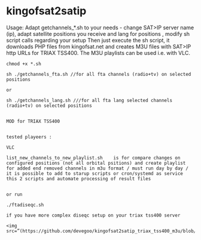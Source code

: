 # kingofsat2satip
Usage:
Adapt getchannels_*.sh to your needs - change SAT>IP server name (ip), adapt satellite positions you receive and lang for positions , modify  sh script calls regarding your setup 
Then just execute the sh script, it downloads PHP files from kingofsat.net and creates M3U files with SAT>IP http URLs for TRIAX TSS400. The M3U playlists can be used i.e. with VLC.
```
chmod +x *.sh

sh ./getchannels_fta.sh //for all fta channels (radio+tv) on selected positions

or 

sh ./getchannels_lang.sh ///for all fta lang selected channels (radio+tv) on selected positions


MOD for TRIAX TSS400 


tested playeers :

VLC 

list_new_channels_to_new_playlist.sh    is for compare changes on configured positions (not all orbital psitions) and create playlist for added end removed channels in m3u format / must run day by day / it is possible to add to starup scripts or cron/systemd as service this 2 scripts and automate processing of result files


or run 

./ftadiseqc.sh

if you have more complex diseqc setup on your triax tss400 server

<img src=”(https://github.com/devegoo/kingofsat2satip_triax_tss400_m3u/blob/19b67f6e85d44adf6516d8a193b097dbd9508a62/src_satip_diseqc_sat_positions.png)”>
